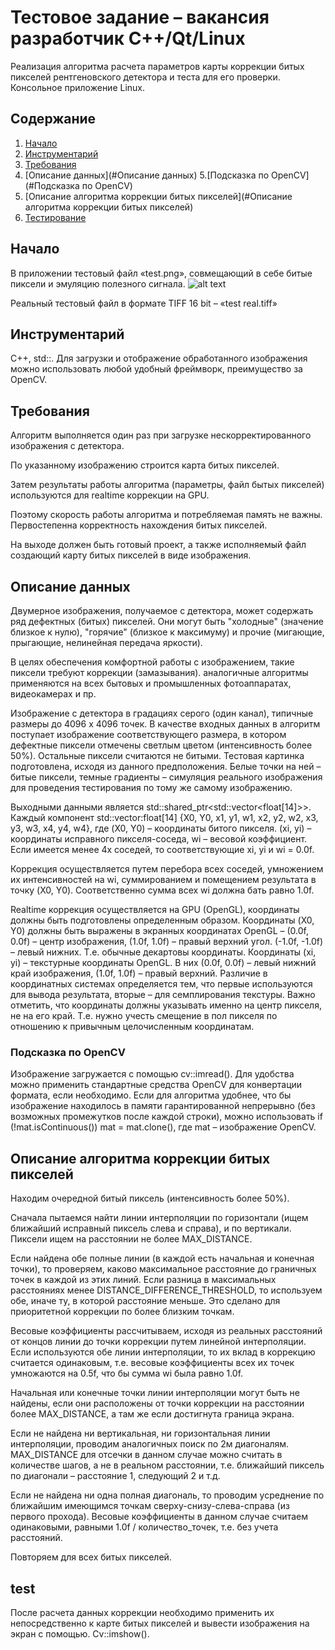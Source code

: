 # Тестовое задание – вакансия разработчик C++/Qt/Linux

Реализация алгоритма расчета параметров карты коррекции битых пикселей рентгеновского детектора и теста для его проверки. Консольное приложение Linux.


## Содержание
1. [Начало](#Начало)
2. [Инструментарий](#Инструментарий)
3. [Требования](#Требования)
4. [Описание данных](#Описание данных)
5.[Подсказка по OpenCV](#Подсказка по OpenCV)
6. [Описание алгоритма коррекции битых пикселей](#Описание алгоритма коррекции битых пикселей)
7. [Тестирование](#Тестирование)

## Начало
В приложении тестовый файл «test.png», совмещающий в себе битые пиксели и эмуляцию полезного сигнала.
![alt text][logo]

[logo]:https://i.imgur.com/PNvQs9j.png "View in the Editor"
Реальный тестовый файл в формате TIFF 16 bit – «test real.tiff»

## Инструментарий
C++, std::. Для загрузки и отображение обработанного изображения можно использовать любой удобный фреймворк, преимущество за OpenCV.

## Требования

Алгоритм выполняется один раз при загрузке нескорректированного изображения с детектора.

По указанному изображению строится карта битых пикселей.

Затем результаты работы алгоритма (параметры, файл бытых пикселей) используются для realtime коррекции на GPU. 

Поэтому скорость работы алгоритма и потребляемая память не важны. Первостепенна корректность нахождения битых пикселей.

На выходе должен быть готовый проект, а также исполняемый файл создающий карту битых пикселей в виде изображения.


## Описание данных

Двумерное изображения, получаемое с детектора, может содержать ряд дефектных (битых) пикселей. Они могут быть "холодные" (значение близкое к нулю), "горячие" (близкое к максимуму) и прочие (мигающие, прыгающие, нелинейная передача яркости).

В целях обеспечения комфортной работы с изображением, такие пиксели требуют коррекции (замазывания). аналогичные алгоритмы применяются на всех бытовых и промышленных фотоаппаратах, видеокамерах и пр.

Изображение с детектора в градациях серого (один канал), типичные размеры до 4096 х 4096 точек. В качестве входных данных в алгоритм поступает изображение соответствующего размера, в котором дефектные пиксели отмечены светлым цветом (интенсивность более 50%). Остальные пиксели считаются не битыми. Тестовая картинка подготовлена, исходя из данного предположения. Белые точки на ней – битые пиксели, темные градиенты – симуляция реального изображения для проведения тестирования по тому же самому изображению.

Выходными данными является std::shared_ptr<std::vector<float[14]>>. Каждый компонент std::vector:float[14] {X0, Y0, x1, y1, w1, x2, y2, w2, x3, y3, w3, x4, y4, w4},
где (X0, Y0) – координаты битого пикселя. (xi, yi) – координаты исправного пикселя-соседа, wi – весовой коэффициент. Если имеется менее 4х соседей, то соответствующие xi, yi и wi = 0.0f.

Коррекция осуществляется путем перебора всех соседей, умножением их интенсивностей на wi, суммированием и помещением результата в точку (X0, Y0). Соответственно сумма всех wi должна бать равно 1.0f.

Realtime коррекция осуществляется на GPU (OpenGL), координаты должны быть подготовлены определенным образом. Координаты (X0, Y0) должны быть выражены в экранных координатах OpenGL – (0.0f, 0.0f) – центр изображения, (1.0f, 1.0f) – правый верхний угол. (-1.0f, -1.0f) – левый нижних. Т.е. обычные декартовы координаты. Координаты (xi, yi) – текстурные координаты OpenGL. В них (0.0f, 0.0f) – левый нижний край изображения, (1.0f, 1.0f) – правый верхний. Различие в координатных системах определяется тем, что первые используются для вывода результата, вторые – для семплирования текстуры. Важно отметить, что координаты должны указывать именно на центр пикселя, не на его край. Т.е. нужно учесть смещение в пол пикселя по отношению к привычным целочисленным координатам.

### Подсказка по OpenCV

Изображение загружается с помощью cv::imread(). Для удобства можно применить стандартные средства OpenCV для конвертации формата, если необходимо. Если для алгоритма удобнее, что бы изображение находилось в памяти гарантированной непрерывно (без возможных промежутков после каждой строки), можно использовать if (!mat.isContinuous()) mat = mat.clone(), где mat – изображение OpenCV.


## Описание алгоритма коррекции битых пикселей
Находим очередной битый пиксель (интенсивность более 50%).

Сначала пытаемся найти линии интерполяции по горизонтали (ищем ближайший исправный пиксель слева и справа), и по вертикали. Пиксели ищем на расстоянии не более MAX_DISTANCE.

Если найдена обе полные линии (в каждой есть начальная и конечная точки), то проверяем, каково максимальное расстояние до граничных точек в каждой из этих линий. Если разница в максимальных расстояниях менее DISTANCE_DIFFERENCE_THRESHOLD, то используем обе, иначе ту, в которой расстояние меньше. Это сделано для приоритетной коррекции по более близким точкам.

Весовые коэффициенты рассчитываем, исходя из реальных расстояний от концов линии до точки коррекции путем линейной интерполяции. Если используются обе линии интерполяции, то их вклад в коррекцию считается одинаковым, т.е. весовые коэффициенты всех их точек умножаются на 0.5f, что бы сумма wi была равно 1.0f.

Начальная или конечные точки линии интерполяции могут быть не найдены, если они расположены от точки коррекции на расстоянии более MAX_DISTANCE, а там же если достигнута граница экрана.

Если не найдена ни вертикальная, ни горизонтальная линии интерполяции, проводим аналогичных поиск по 2м диагоналям. MAX_DISTANCE для отсечки в данном случае можно считать в количестве шагов, а не в реальном расстоянии, т.е. ближайший пиксель по диагонали – расстояние 1, следующий 2 и т.д.

Если не найдена ни одна полная диагональ, то проводим усреднение по ближайшим имеющимся точкам сверху-снизу-слева-справа (из первого прохода). Весовые коэффициенты в данном случае считаем одинаковыми, равными 1.0f / количество_точек, т.е. без учета расстояний.

Повторяем для всех битых пикселей.


## test

После расчета данных коррекции необходимо применить их непосредственно к карте битых пикселей и вывести изображения на экран с помощью. Cv::imshow().


